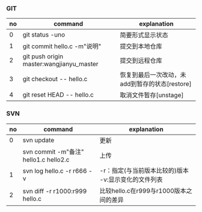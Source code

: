 ### GIT
no|command|explanation
--|--|--
0|git status -uno|简要形式显示状态
1|git commit hello.c -m"说明"|提交到本地仓库
2|git push origin master:wangjianyu_master|提交到远程仓库
3|git checkout -- hello.c|恢复到最后一次改动，未add到暂存的状态[restore]
4|git reset HEAD -- hello.c|取消文件暂存[unstage]
### SVN
|no|command|explanation|
|--|--|--|
|0|svn update|更新|
||svn commit -m"备注" hello1.c hello2.c|上传|
|1|svn log hello.c -r r666 -v|-r：指定(与当前版本比较的)版本 -v:显示变化的文件列表|
|2|svn diff -r r1000:r999 hello.c|比较hello.c在r999与r1000版本之间的差异|
